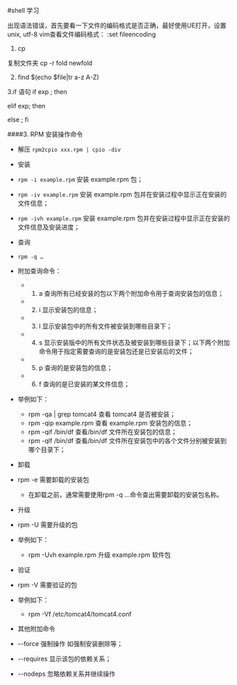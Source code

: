 #shell 学习

出现语法错误，首先要看一下文件的编码格式是否正确，最好使用UE打开，设置unix, utf-8
vim查看文件编码格式： :set fileencoding

1. cp 

复制文件夹  cp -r fold newfold

2. find
$(echo $file|tr a-z A-Z)

3.if 语句
if  exp ; then

elif exp; then

else
 ;
fi

####3. RPM 安装操作命令
+ 解压 `rpm2cpio xxx.rpm | cpio -div`

+ 安装
 + `rpm -i example.rpm` 安装 example.rpm 包；
 + `rpm -iv example.rpm` 安装 example.rpm 包并在安装过程中显示正在安装的文件信息；
 + `rpm -ivh example.rpm` 安装 example.rpm 包并在安装过程中显示正在安装的文件信息及安装进度；

+ 查询
 + `rpm -q …`
 + 附加查询命令：
   + 1. a 查询所有已经安装的包以下两个附加命令用于查询安装包的信息；
   + 2. i 显示安装包的信息；
   + 3. l 显示安装包中的所有文件被安装到哪些目录下；
   + 4. s 显示安装版中的所有文件状态及被安装到哪些目录下；以下两个附加命令用于指定需要查询的是安装包还是已安装后的文件；
   + 5. p 查询的是安装包的信息；
   + 6. f 查询的是已安装的某文件信息；

 + 举例如下：
   + rpm -qa | grep tomcat4 查看 tomcat4 是否被安装；
   + rpm -qip example.rpm 查看 example.rpm 安装包的信息；
   + rpm -qif /bin/df 查看/bin/df 文件所在安装包的信息；
   + rpm -qlf /bin/df 查看/bin/df 文件所在安装包中的各个文件分别被安装到哪个目录下；

+ 卸载
 + rpm -e 需要卸载的安装包
   + 在卸载之前，通常需要使用rpm -q …命令查出需要卸载的安装包名称。

+ 升级
 + rpm -U 需要升级的包
 + 举例如下：
   + rpm -Uvh example.rpm 升级 example.rpm 软件包

+ 验证
 + rpm -V 需要验证的包
 + 举例如下：
   + rpm -Vf /etc/tomcat4/tomcat4.conf

+ 其他附加命令
 + --force 强制操作 如强制安装删除等；
 + --requires 显示该包的依赖关系；
 + --nodeps 忽略依赖关系并继续操作
